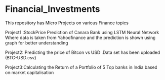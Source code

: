 # Financial_Investments
This repository has Micro Projects on various Finance topics


Project1 :StockPrice Prediction of Canara Bank using LSTM Neural Network Where data is taken from Yahoofinance and the prediction is shown using graph for 
better understanding

Project2: Predicting the price of Bitcon vs USD .Data set has been uploaded (BTC-USD.csv) 

Project3:Calculating the Return of a Portfolio of 5 Top banks in India based on market capitalisation
